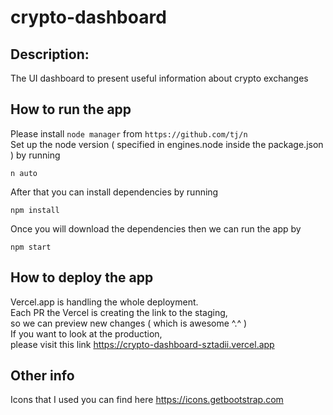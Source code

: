 # crypto-dashboard

## Description:
The UI dashboard to present useful information about crypto exchanges

## How to run the app
Please install `node manager` from `https://github.com/tj/n` <br>
Set up the node version ( specified in engines.node inside the package.json ) by running
```
n auto
```
After that you can install dependencies by running
```
npm install
```
Once you will download the dependencies then we can run the app by
```
npm start
```

## How to deploy the app
Vercel.app is handling the whole deployment. <br>
Each PR the Vercel is creating the link to the staging, <br>
so we can preview new changes ( which is awesome ^.^ ) <br>
If you want to look at the production, <br>
please visit this link https://crypto-dashboard-sztadii.vercel.app

## Other info
Icons that I used you can find here https://icons.getbootstrap.com <br>
